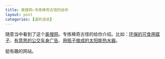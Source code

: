 ```yaml
---
title: 奥搜网—专拣稀奇古怪的给你
layout: post
categories: [道听途说]
---
```

随意当中看到了这个[奥搜网][1]。专拣稀奇古怪的给你介绍。比如：[环保的可食用碟子][2]、[有意思的公交车身广告][3]、[用瓶子做成的太阳能热水器][4]。

挺有趣的网站。

 [1]: http://www.soold.cn/
 [2]: http://www.soold.cn/news/2007-7-11/2007711150606.html
 [3]: http://www.soold.cn/news/2007-7-8/200778223304.html
 [4]: http://www.soold.cn/news/2007-6-14/2007614104655.html

